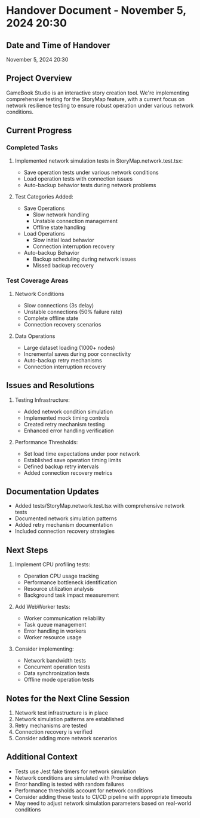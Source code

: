 # Handover Document - November 5, 2024 20:30

## Date and Time of Handover
November 5, 2024 20:30

## Project Overview
GameBook Studio is an interactive story creation tool. We're implementing comprehensive testing for the StoryMap feature, with a current focus on network resilience testing to ensure robust operation under various network conditions.

## Current Progress

### Completed Tasks
1. Implemented network simulation tests in StoryMap.network.test.tsx:
   - Save operation tests under various network conditions
   - Load operation tests with connection issues
   - Auto-backup behavior tests during network problems

2. Test Categories Added:
   - Save Operations
     * Slow network handling
     * Unstable connection management
     * Offline state handling
   - Load Operations
     * Slow initial load behavior
     * Connection interruption recovery
   - Auto-backup Behavior
     * Backup scheduling during network issues
     * Missed backup recovery

### Test Coverage Areas
1. Network Conditions
   - Slow connections (3s delay)
   - Unstable connections (50% failure rate)
   - Complete offline state
   - Connection recovery scenarios

2. Data Operations
   - Large dataset loading (1000+ nodes)
   - Incremental saves during poor connectivity
   - Auto-backup retry mechanisms
   - Connection interruption recovery

## Issues and Resolutions
1. Testing Infrastructure:
   - Added network condition simulation
   - Implemented mock timing controls
   - Created retry mechanism testing
   - Enhanced error handling verification

2. Performance Thresholds:
   - Set load time expectations under poor network
   - Established save operation timing limits
   - Defined backup retry intervals
   - Added connection recovery metrics

## Documentation Updates
- Added tests/StoryMap.network.test.tsx with comprehensive network tests
- Documented network simulation patterns
- Added retry mechanism documentation
- Included connection recovery strategies

## Next Steps
1. Implement CPU profiling tests:
   - Operation CPU usage tracking
   - Performance bottleneck identification
   - Resource utilization analysis
   - Background task impact measurement

2. Add WebWorker tests:
   - Worker communication reliability
   - Task queue management
   - Error handling in workers
   - Worker resource usage

3. Consider implementing:
   - Network bandwidth tests
   - Concurrent operation tests
   - Data synchronization tests
   - Offline mode operation tests

## Notes for the Next Cline Session
1. Network test infrastructure is in place
2. Network simulation patterns are established
3. Retry mechanisms are tested
4. Connection recovery is verified
5. Consider adding more network scenarios

## Additional Context
- Tests use Jest fake timers for network simulation
- Network conditions are simulated with Promise delays
- Error handling is tested with random failures
- Performance thresholds account for network conditions
- Consider adding these tests to CI/CD pipeline with appropriate timeouts
- May need to adjust network simulation parameters based on real-world conditions
